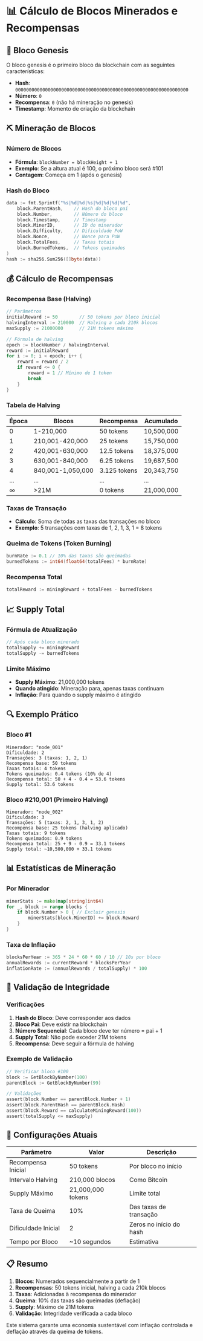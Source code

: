 # 📊 Cálculo de Blocos Minerados e Recompensas

## 🌱 **Bloco Genesis**

O bloco genesis é o primeiro bloco da blockchain com as seguintes características:
- **Hash**: `0000000000000000000000000000000000000000000000000000000000000000`
- **Número**: `0`
- **Recompensa**: `0` (não há mineração no genesis)
- **Timestamp**: Momento de criação da blockchain

## ⛏️ **Mineração de Blocos**

### **Número de Blocos**
- **Fórmula**: `blockNumber = blockHeight + 1`
- **Exemplo**: Se a altura atual é 100, o próximo bloco será #101
- **Contagem**: Começa em 1 (após o genesis)

### **Hash do Bloco**
```go
data := fmt.Sprintf("%s|%d|%d|%s|%d|%d|%d|%d",
    block.ParentHash,    // Hash do bloco pai
    block.Number,        // Número do bloco
    block.Timestamp,     // Timestamp
    block.MinerID,       // ID do minerador
    block.Difficulty,    // Dificuldade PoW
    block.Nonce,         // Nonce para PoW
    block.TotalFees,     // Taxas totais
    block.BurnedTokens,  // Tokens queimados
)
hash := sha256.Sum256([]byte(data))
```

## 💰 **Cálculo de Recompensas**

### **Recompensa Base (Halving)**
```go
// Parâmetros
initialReward := 50        // 50 tokens por bloco inicial
halvingInterval := 210000  // Halving a cada 210k blocos
maxSupply := 21000000      // 21M tokens máximo

// Fórmula de halving
epoch := blockNumber / halvingInterval
reward := initialReward
for i := 0; i < epoch; i++ {
    reward = reward / 2
    if reward <= 0 {
        reward = 1 // Mínimo de 1 token
        break
    }
}
```

### **Tabela de Halving**
| Época | Blocos | Recompensa | Acumulado |
|-------|--------|------------|-----------|
| 0     | 1-210,000 | 50 tokens | 10,500,000 |
| 1     | 210,001-420,000 | 25 tokens | 15,750,000 |
| 2     | 420,001-630,000 | 12.5 tokens | 18,375,000 |
| 3     | 630,001-840,000 | 6.25 tokens | 19,687,500 |
| 4     | 840,001-1,050,000 | 3.125 tokens | 20,343,750 |
| ...   | ... | ... | ... |
| ∞     | >21M | 0 tokens | 21,000,000 |

### **Taxas de Transação**
- **Cálculo**: Soma de todas as taxas das transações no bloco
- **Exemplo**: 5 transações com taxas de 1, 2, 1, 3, 1 = 8 tokens

### **Queima de Tokens (Token Burning)**
```go
burnRate := 0.1 // 10% das taxas são queimadas
burnedTokens := int64(float64(totalFees) * burnRate)
```

### **Recompensa Total**
```go
totalReward := miningReward + totalFees - burnedTokens
```

## 📈 **Supply Total**

### **Fórmula de Atualização**
```go
// Após cada bloco minerado
totalSupply += miningReward
totalSupply -= burnedTokens
```

### **Limite Máximo**
- **Supply Máximo**: 21,000,000 tokens
- **Quando atingido**: Mineração para, apenas taxas continuam
- **Inflação**: Para quando o supply máximo é atingido

## 🔍 **Exemplo Prático**

### **Bloco #1**
```
Minerador: "node_001"
Dificuldade: 2
Transações: 3 (taxas: 1, 2, 1)
Recompensa base: 50 tokens
Taxas totais: 4 tokens
Tokens queimados: 0.4 tokens (10% de 4)
Recompensa total: 50 + 4 - 0.4 = 53.6 tokens
Supply total: 53.6 tokens
```

### **Bloco #210,001 (Primeiro Halving)**
```
Minerador: "node_002"
Dificuldade: 3
Transações: 5 (taxas: 2, 1, 3, 1, 2)
Recompensa base: 25 tokens (halving aplicado)
Taxas totais: 9 tokens
Tokens queimados: 0.9 tokens
Recompensa total: 25 + 9 - 0.9 = 33.1 tokens
Supply total: ~10,500,000 + 33.1 tokens
```

## 📊 **Estatísticas de Mineração**

### **Por Minerador**
```go
minerStats := make(map[string]int64)
for _, block := range blocks {
    if block.Number > 0 { // Excluir genesis
        minerStats[block.MinerID] += block.Reward
    }
}
```

### **Taxa de Inflação**
```go
blocksPerYear := 365 * 24 * 60 * 60 / 10 // 10s por bloco
annualRewards := currentReward * blocksPerYear
inflationRate := (annualRewards / totalSupply) * 100
```

## 🎯 **Validação de Integridade**

### **Verificações**
1. **Hash do Bloco**: Deve corresponder aos dados
2. **Bloco Pai**: Deve existir na blockchain
3. **Número Sequencial**: Cada bloco deve ter número = pai + 1
4. **Supply Total**: Não pode exceder 21M tokens
5. **Recompensa**: Deve seguir a fórmula de halving

### **Exemplo de Validação**
```go
// Verificar bloco #100
block := GetBlockByNumber(100)
parentBlock := GetBlockByNumber(99)

// Validações
assert(block.Number == parentBlock.Number + 1)
assert(block.ParentHash == parentBlock.Hash)
assert(block.Reward == calculateMiningReward(100))
assert(totalSupply <= maxSupply)
```

## 🔧 **Configurações Atuais**

| Parâmetro | Valor | Descrição |
|-----------|-------|-----------|
| Recompensa Inicial | 50 tokens | Por bloco no início |
| Intervalo Halving | 210,000 blocos | Como Bitcoin |
| Supply Máximo | 21,000,000 tokens | Limite total |
| Taxa de Queima | 10% | Das taxas de transação |
| Dificuldade Inicial | 2 | Zeros no início do hash |
| Tempo por Bloco | ~10 segundos | Estimativa |

## 📋 **Resumo**

1. **Blocos**: Numerados sequencialmente a partir de 1
2. **Recompensas**: 50 tokens inicial, halving a cada 210k blocos
3. **Taxas**: Adicionadas à recompensa do minerador
4. **Queima**: 10% das taxas são queimadas (deflação)
5. **Supply**: Máximo de 21M tokens
6. **Validação**: Integridade verificada a cada bloco

Este sistema garante uma economia sustentável com inflação controlada e deflação através da queima de tokens.
